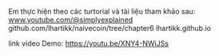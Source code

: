 Em thực hiện theo các turtorial và tài liệu tham khảo sau:
www.youtube.com/@simplyexplained
github.com/lhartikk/naivecoin/tree/chapter6
lhartikk.github.io

link video Demo: https://youtu.be/XNY4-NWiJSs

